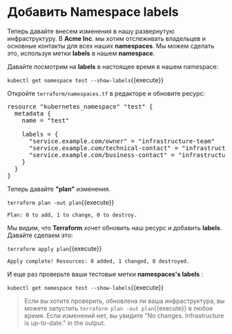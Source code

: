 # Добавить **Namespace labels** 

Теперь давайте внесем изменения в нашу развернутую инфраструктуру. В **Acme Inc**. мы хотим отслеживать владельцев и основные контакты для всех наших **namespaces**. 
Мы можем сделать это, используя метки **labels** в нашем **namespace**.

Давайте посмотрим на **labels** в настоящее время в нашем namespace:

 `kubectl get namespace test --show-labels`{{execute}}

Откройте `terraform/namespaces.tf` в редакторе и обновите ресурс:

<pre class="file" data-filename="terraform/namespaces.tf" data-target="replace">resource "kubernetes_namespace" "test" {
  metadata {
    name = "test"

    labels = {
      "service.example.com/owner" = "infrastructure-team"
      "service.example.com/technical-contact" = "infrastructure.support"
      "service.example.com/business-contact" = "infrastructure.admin"
    }
  }
}
</pre>

Теперь давайте **"plan"** изменения.

`terraform plan -out plan`{{execute}}

```
Plan: 0 to add, 1 to change, 0 to destroy.
```

Мы видим, что **Terraform** хочет обновить наш ресурс и добавить **labels**. Давайте сделаем это:

`terraform apply plan`{{execute}}

```
Apply complete! Resources: 0 added, 1 changed, 0 destroyed.
```

И еще раз проверьте ваши тестовые метки **namespaces's labels** :

`kubectl get namespace test --show-labels`{{execute}}

> Если вы хотите проверить, обновлена ли ваша инфраструктура, вы можете запустить `terraform plan -out plan`{{execute}} в любое время.
> Если изменений нет, вы увидите "No changes. Infrastructure is up-to-date." in the output.


